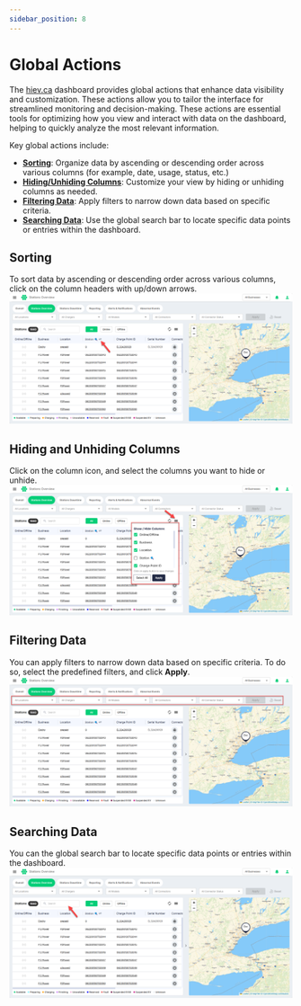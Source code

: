 ```yaml
---
sidebar_position: 8
---
```

# Global Actions

The [hiev.ca](https://hiev.ca) dashboard provides global actions that enhance data visibility and customization. These actions allow you to tailor the interface for streamlined monitoring and decision-making. These actions are essential tools for optimizing how you view and interact with data on the dashboard, helping to quickly analyze the most relevant information.

Key global actions include:

- **[Sorting](#sorting)**: Organize data by ascending or descending order across various columns (for example, date, usage, status, etc.)
- **[Hiding/Unhiding Columns](#hiding-and-unhiding-columns)**: Customize your view by hiding or unhiding columns as needed.
- **[Filtering Data](#filtering-data)**: Apply filters to narrow down data based on specific criteria.
- **[Searching Data](#searching-data)**: Use the global search bar to locate specific data points or entries within the dashboard.

## Sorting
To sort data by ascending or descending order across various columns, click on the column headers with up/down arrows.
![Sorting](img/sort.png) 

## Hiding and Unhiding Columns
Click on the column icon, and select the columns you want to hide or unhide.
![Hide/Unhide Columns](img/columns.png)

## Filtering Data
You can apply filters to narrow down data based on specific criteria. To do so, select the predefined filters, and click **Apply**.
![Filtering Data](img/filter.png)

## Searching Data
You can the global search bar to locate specific data points or entries within the dashboard.
![Searching](img/search.png)
